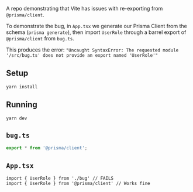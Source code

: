 A repo demonstrating that Vite has issues with re-exporting from `@prisma/client`.

To demonstrate the bug, in `App.tsx` we generate our Prisma Client from the schema (`prisma generate`), then import `UserRole` through a barrel export of `@prisma/client` from `bug.ts`.

This produces the error: `"Uncaught SyntaxError: The requested module '/src/bug.ts' does not provide an export named 'UserRole'"`

## Setup
`yarn install`

## Running
`yarn dev`
## `bug.ts`
```ts
export * from '@prisma/client';
```

## `App.tsx`
```tsx
import { UserRole } from './bug' // FAILS
import { UserRole } from '@prisma/client' // Works fine
```
